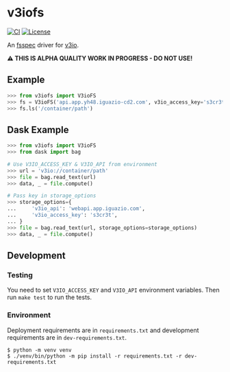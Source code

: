 # v3iofs

[![CI](https://github.com/353solutions/v3iofs/workflows/CI/badge.svg)](https://github.com/353solutions/v3iofs/actions?query=workflow%3ACI)
[![License](https://img.shields.io/badge/License-Apache%202.0-blue.svg)](https://opensource.org/licenses/Apache-2.0)


An [fsspec][fsspec] driver for [v3io][v3io].

**⚠ THIS IS ALPHA QUALITY WORK IN PROGRESS - DO NOT USE!**

## Example

```python
>>> from v3iofs import V3ioFS
>>> fs = V3ioFS('api.app.yh48.iguazio-cd2.com', v3io_access_key='s3cr3t')
>>> fs.ls('/container/path')
```

## Dask Example

```python
>>> from v3iofs import V3ioFS
>>> from dask import bag

# Use V3IO_ACCESS_KEY & V3IO_API from environment
>>> url = 'v3io://container/path'
>>> file = bag.read_text(url)
>>> data, _ = file.compute()

# Pass key in storage_options
>>> storage_options={
...     'v3io_api': 'webapi.app.iguazio.com',
...     'v3io_access_key': 's3cr3t',
... }
>>> file = bag.read_text(url, storage_options=storage_options)
>>> data, _ = file.compute()
```

## Development


### Testing

You need to set `V3IO_ACCESS_KEY` and `V3IO_API` environment variables.
Then run `make test` to run the tests.


### Environment

Deployment requirements are in `requirements.txt` and development requirements
are in `dev-requirements.txt`.

```
$ python -m venv venv
$ ./venv/bin/python -m pip install -r requirements.txt -r dev-requirements.txt
```


[fsspec]: https://filesystem-spec.readthedocs.io
[v3io]: https://www.iguazio.com/docs/tutorials/latest-release/getting-started/containers/
